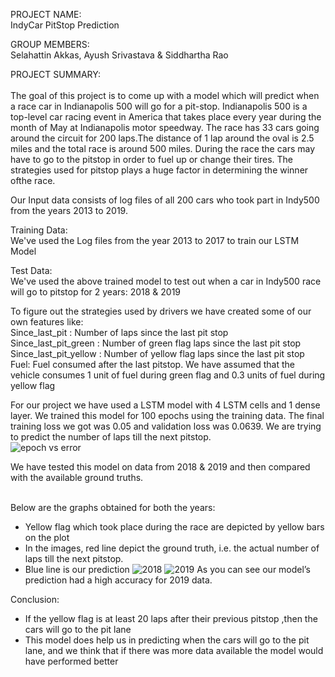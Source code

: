 PROJECT NAME: <br />
IndyCar PitStop Prediction

GROUP MEMBERS:<br/>
Selahattin Akkas, Ayush Srivastava & Siddhartha Rao

PROJECT SUMMARY:<br/><br/>
The goal of this project is to come up with a model which will predict when a race car in Indianapolis 500 will go for a pit-stop.
Indianapolis 500 is a top-level car racing event in America that takes place every year during the month of May at Indianapolis motor speedway. The race has 33 cars going around the circuit for 200 laps.The distance of 1 lap around the oval is 2.5 miles and the total race is around 500 miles. During the race the cars may have to go to the pitstop in order to fuel up or change their tires. The strategies used for pitstop plays a huge factor in determining the winner ofthe race.
<br/>

Our Input data consists of log files of all 200 cars who took part in Indy500 from the years 2013 to 2019.

Training Data:<br/>
We've used the Log files from the year 2013 to 2017 to train our LSTM Model

Test Data:<br/>
We've used the above trained model to test out when a car in Indy500 race will go to pitstop for 2 years: 2018 & 2019

To figure out the strategies used by drivers  we have created some of our own features like:<br/>
Since_last_pit : Number of laps since the last pit stop<br/>
Since_last_pit_green : Number of green flag laps since the last pit stop<br/>
Since_last_pit_yellow : Number of yellow flag laps since the last pit stop<br/>
Fuel: Fuel consumed after the last pitstop. We have assumed that the vehicle consumes 1 unit of fuel during green flag and 0.3 units of fuel during yellow flag<br/>

For our project we have used a LSTM model with 4 LSTM cells and 1 dense layer. We trained this model for 100 epochs using the training data. The final training loss we got was 0.05 and validation loss was 0.0639. We are trying to predict the number of laps till the next pitstop.<br/>
![epoch vs error](https://github.com/aysriv/E599-high-performance-big-data/blob/master/spring-2020/1/code/output_data/epoch%20vs%20error.png)

We have tested this model on data from 2018 & 2019 and then compared with the available ground truths.<br/><br/>

Below are the graphs obtained for both the years:<br/>
- Yellow flag which took place during the race are depicted by yellow bars on the plot<br/>
- In the images, red line depict the ground truth, i.e. the actual number of laps till the next pitstop.<br/>
- Blue line is our prediction
![2018](https://github.com/aysriv/E599-high-performance-big-data/blob/master/spring-2020/1/code/output_data/2018_final.png)
![2019](https://github.com/aysriv/E599-high-performance-big-data/blob/master/spring-2020/1/code/output_data/2019_final.png)
As you can see our model’s prediction had a high accuracy for 2019 data.

Conclusion:<br/>
- If the yellow flag is at least 20 laps after their previous pitstop ,then the cars will go to the pit lane
- This model does help us in predicting when the cars will go to the pit lane, and we think that if there was more data available the model would have performed better










